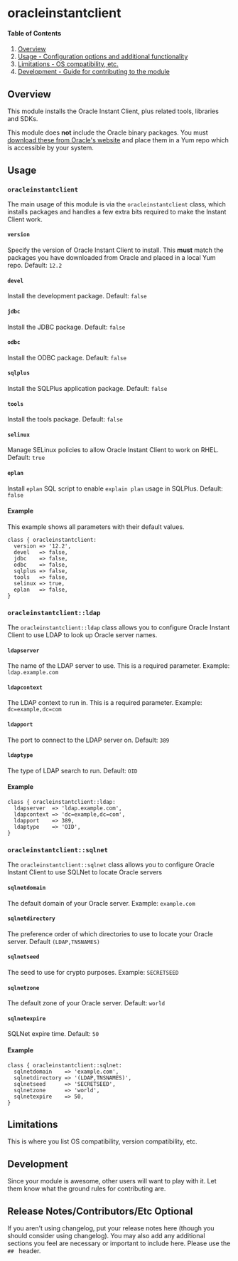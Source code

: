 # oracleinstantclient

#### Table of Contents

1. [Overview](#overview)
4. [Usage - Configuration options and additional functionality](#usage)
5. [Limitations - OS compatibility, etc.](#limitations)
6. [Development - Guide for contributing to the module](#development)

## Overview

This module installs the Oracle Instant Client, plus related tools, libraries
and SDKs.

This module does **not** include the Oracle binary packages. You must [download
these from Oracle's website](http://www.oracle.com/technetwork/database/features/instant-client/index-097480.html)
and place them in a Yum repo which is accessible by your system.

## Usage

### `oracleinstantclient`

The main usage of this module is via the `oracleinstantclient` class, which installs packages
and handles a few extra bits required to make the Instant Client work.

#### `version`
Specify the version of Oracle Instant Client to install. This **must** match the packages you have
downloaded from Oracle and placed in a local Yum repo. Default: `12.2`

#### `devel`
Install the development package. Default: `false`

#### `jdbc`
Install the JDBC package. Default: `false`

#### `odbc`
Install the ODBC package. Default: `false`

#### `sqlplus`
Install the SQLPlus application package. Default: `false`

#### `tools`
Install the tools package. Default: `false`

#### `selinux`
Manage SELinux policies to allow Oracle Instant Client to work on RHEL. Default: `true`

#### `eplan`
Install `eplan` SQL script to enable `explain plan` usage in SQLPlus. Default: `false`

#### Example
This example shows all parameters with their default values.

```puppet
class { oracleinstantclient:
  version => '12.2',
  devel   => false,
  jdbc    => false,
  odbc    => false,
  sqlplus => false,
  tools   => false,
  selinux => true,
  eplan   => false,
}
```

### `oracleinstantclient::ldap`

The `oracleinstantclient::ldap` class allows you to configure Oracle Instant Client
to use LDAP to look up Oracle server names.

#### `ldapserver`
The name of the LDAP server to use. This is a required parameter. Example: `ldap.example.com`

#### `ldapcontext`
The LDAP context to run in. This is a required parameter. Example: `dc=example,dc=com`

#### `ldapport`
The port to connect to the LDAP server on. Default: `389`

#### `ldaptype`
The type of LDAP search to run. Default: `OID`

#### Example
```puppet
class { oracleinstantclient::ldap:
  ldapserver  => 'ldap.example.com',
  ldapcontext => 'dc=example,dc=com',
  ldapport    => 389,
  ldaptype    => 'OID',
}
```

### `oracleinstantclient::sqlnet`

The `oracleinstantclient::sqlnet` class allows you to configure Oracle Instant Client
to use SQLNet to locate Oracle servers

#### `sqlnetdomain`
The default domain of your Oracle server. Example: `example.com`

#### `sqlnetdirectory`
The preference order of which directories to use to locate your Oracle server. Default `(LDAP,TNSNAMES)`

#### `sqlnetseed`
The seed to use for crypto purposes. Example: `SECRETSEED`

#### `sqlnetzone`
The default zone of your Oracle server. Default: `world`

#### `sqlnetexpire`
SQLNet expire time. Default: `50`

#### Example

```puppet
class { oracleinstantclient::sqlnet:
  sqlnetdomain    => 'example.com',
  sqlnetdirectory => '(LDAP,TNSNAMES)',
  sqlnetseed      => 'SECRETSEED',
  sqlnetzone      => 'world',
  sqlnetexpire    => 50,
}
```

## Limitations

This is where you list OS compatibility, version compatibility, etc.

## Development

Since your module is awesome, other users will want to play with it. Let them
know what the ground rules for contributing are.

## Release Notes/Contributors/Etc **Optional**

If you aren't using changelog, put your release notes here (though you should
consider using changelog). You may also add any additional sections you feel are
necessary or important to include here. Please use the `## ` header.
